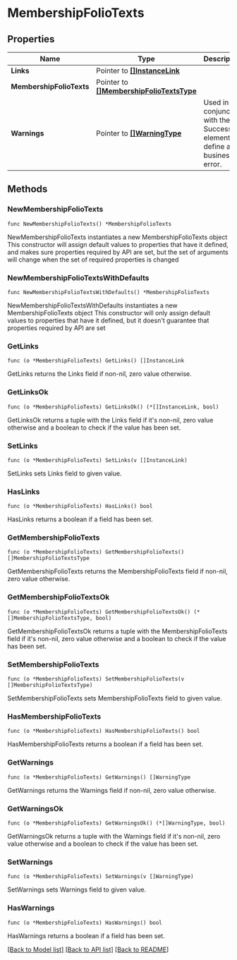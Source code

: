 # MembershipFolioTexts

## Properties

Name | Type | Description | Notes
------------ | ------------- | ------------- | -------------
**Links** | Pointer to [**[]InstanceLink**](InstanceLink.md) |  | [optional] 
**MembershipFolioTexts** | Pointer to [**[]MembershipFolioTextsType**](MembershipFolioTextsType.md) |  | [optional] 
**Warnings** | Pointer to [**[]WarningType**](WarningType.md) | Used in conjunction with the Success element to define a business error. | [optional] 

## Methods

### NewMembershipFolioTexts

`func NewMembershipFolioTexts() *MembershipFolioTexts`

NewMembershipFolioTexts instantiates a new MembershipFolioTexts object
This constructor will assign default values to properties that have it defined,
and makes sure properties required by API are set, but the set of arguments
will change when the set of required properties is changed

### NewMembershipFolioTextsWithDefaults

`func NewMembershipFolioTextsWithDefaults() *MembershipFolioTexts`

NewMembershipFolioTextsWithDefaults instantiates a new MembershipFolioTexts object
This constructor will only assign default values to properties that have it defined,
but it doesn't guarantee that properties required by API are set

### GetLinks

`func (o *MembershipFolioTexts) GetLinks() []InstanceLink`

GetLinks returns the Links field if non-nil, zero value otherwise.

### GetLinksOk

`func (o *MembershipFolioTexts) GetLinksOk() (*[]InstanceLink, bool)`

GetLinksOk returns a tuple with the Links field if it's non-nil, zero value otherwise
and a boolean to check if the value has been set.

### SetLinks

`func (o *MembershipFolioTexts) SetLinks(v []InstanceLink)`

SetLinks sets Links field to given value.

### HasLinks

`func (o *MembershipFolioTexts) HasLinks() bool`

HasLinks returns a boolean if a field has been set.

### GetMembershipFolioTexts

`func (o *MembershipFolioTexts) GetMembershipFolioTexts() []MembershipFolioTextsType`

GetMembershipFolioTexts returns the MembershipFolioTexts field if non-nil, zero value otherwise.

### GetMembershipFolioTextsOk

`func (o *MembershipFolioTexts) GetMembershipFolioTextsOk() (*[]MembershipFolioTextsType, bool)`

GetMembershipFolioTextsOk returns a tuple with the MembershipFolioTexts field if it's non-nil, zero value otherwise
and a boolean to check if the value has been set.

### SetMembershipFolioTexts

`func (o *MembershipFolioTexts) SetMembershipFolioTexts(v []MembershipFolioTextsType)`

SetMembershipFolioTexts sets MembershipFolioTexts field to given value.

### HasMembershipFolioTexts

`func (o *MembershipFolioTexts) HasMembershipFolioTexts() bool`

HasMembershipFolioTexts returns a boolean if a field has been set.

### GetWarnings

`func (o *MembershipFolioTexts) GetWarnings() []WarningType`

GetWarnings returns the Warnings field if non-nil, zero value otherwise.

### GetWarningsOk

`func (o *MembershipFolioTexts) GetWarningsOk() (*[]WarningType, bool)`

GetWarningsOk returns a tuple with the Warnings field if it's non-nil, zero value otherwise
and a boolean to check if the value has been set.

### SetWarnings

`func (o *MembershipFolioTexts) SetWarnings(v []WarningType)`

SetWarnings sets Warnings field to given value.

### HasWarnings

`func (o *MembershipFolioTexts) HasWarnings() bool`

HasWarnings returns a boolean if a field has been set.


[[Back to Model list]](../README.md#documentation-for-models) [[Back to API list]](../README.md#documentation-for-api-endpoints) [[Back to README]](../README.md)


